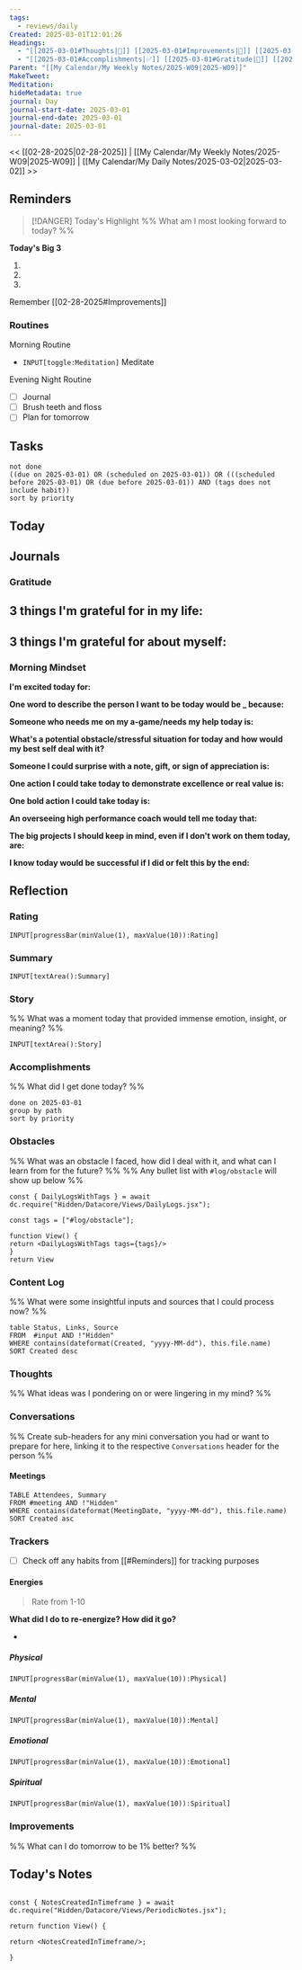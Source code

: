 ```yaml
---
tags:
  - reviews/daily
Created: 2025-03-01T12:01:26
Headings:
  - "[[2025-03-01#Thoughts|💭]] [[2025-03-01#Improvements|💪]] [[2025-03-01#Obstacles|🚧]]"
  - "[[2025-03-01#Accomplishments|✅]] [[2025-03-01#Gratitude|🙏]] [[2025-03-01#Content Log|📚]]"
Parent: "[[My Calendar/My Weekly Notes/2025-W09|2025-W09]]"
MakeTweet: 
Meditation: 
hideMetadata: true
journal: Day
journal-start-date: 2025-03-01
journal-end-date: 2025-03-01
journal-date: 2025-03-01
---
```


<< [[02-28-2025|02-28-2025]] | [[My Calendar/My Weekly Notes/2025-W09|2025-W09]] | [[My Calendar/My Daily Notes/2025-03-02|2025-03-02]] >>

## Reminders

> [!DANGER] Today's Highlight
> %% What am I most looking forward to today? %%

**Today's Big 3**

1. 
2. 
3. 

Remember [[02-28-2025#Improvements]]
### Routines

Morning Routine
- `INPUT[toggle:Meditation]` Meditate

Evening
Night Routine
- [ ] Journal
- [ ] Brush teeth and floss
- [ ] Plan for tomorrow
## Tasks

```tasks
not done
((due on 2025-03-01) OR (scheduled on 2025-03-01)) OR (((scheduled before 2025-03-01) OR (due before 2025-03-01)) AND (tags does not include habit))
sort by priority
```

## Today

## Journals

### Gratitude

**3 things I'm grateful for in my life:**
- 

**3 things I'm grateful for about myself:**
- 

### Morning Mindset

**I'm excited today for:**

**One word to describe the person I want to be today would be \_ because:**

**Someone who needs me on my a-game/needs my help today is:**

**What's a potential obstacle/stressful situation for today and how would my best self deal with it?**

**Someone I could surprise with a note, gift, or sign of appreciation is:**

**One action I could take today to demonstrate excellence or real value is:**

**One bold action I could take today is:**

**An overseeing high performance coach would tell me today that:**

**The big projects I should keep in mind, even if I don't work on them today, are:**

**I know today would be successful if I did or felt this by the end:**

## Reflection

### Rating

```meta-bind
INPUT[progressBar(minValue(1), maxValue(10)):Rating]
```

### Summary

`INPUT[textArea():Summary]`
### Story

%% What was a moment today that provided immense emotion, insight, or meaning? %%

`INPUT[textArea():Story]`

### Accomplishments

%% What did I get done today? %%

```tasks
done on 2025-03-01
group by path
sort by priority
```

### Obstacles
%% What was an obstacle I faced, how did I deal with it, and what can I learn from for the future? %%
%% Any bullet list with `#log/obstacle` will show up below %%
````datacorejsx
const { DailyLogsWithTags } = await dc.require("Hidden/Datacore/Views/DailyLogs.jsx");

const tags = ["#log/obstacle"];

function View() {
return <DailyLogsWithTags tags={tags}/>
}
return View
````
### Content Log
%% What were some insightful inputs and sources that I could process now? %%

```dataview
table Status, Links, Source
FROM  #input AND !"Hidden"
WHERE contains(dateformat(Created, "yyyy-MM-dd"), this.file.name)
SORT Created desc
```
### Thoughts
%% What ideas was I pondering on or were lingering in my mind? %%
### Conversations
%% Create sub-headers for any mini conversation you had or want to prepare for here, linking it to the respective `Conversations` header for the person %%
#### Meetings

```dataview
TABLE Attendees, Summary
FROM #meeting AND !"Hidden"
WHERE contains(dateformat(MeetingDate, "yyyy-MM-dd"), this.file.name)
SORT Created asc
```

### Trackers
- [ ] Check off any habits from [[#Reminders]] for tracking purposes

#### Energies

> Rate from 1-10

**What did I do to re-energize? How did it go?**

- 

##### Physical

```meta-bind
INPUT[progressBar(minValue(1), maxValue(10)):Physical]
```

##### Mental

```meta-bind
INPUT[progressBar(minValue(1), maxValue(10)):Mental]
```

##### Emotional

```meta-bind
INPUT[progressBar(minValue(1), maxValue(10)):Emotional]
```

##### Spiritual

```meta-bind
INPUT[progressBar(minValue(1), maxValue(10)):Spiritual]
```

### Improvements
%% What can I do tomorrow to be 1% better? %%

## Today's Notes

```datacorejsx

const { NotesCreatedInTimeframe } = await dc.require("Hidden/Datacore/Views/PeriodicNotes.jsx");

return function View() {

return <NotesCreatedInTimeframe/>;

}

```

